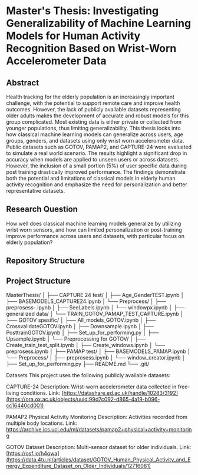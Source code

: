 # Master's Thesis: Investigating Generalizability of Machine Learning Models for Human Activity Recognition Based on Wrist-Worn Accelerometer Data

##  Abstract 
Health tracking for the elderly population is an increasingly important challenge, with the potential to support remote care and improve health outcomes. However, the lack of publicly available datasets representing older adults makes the development of accurate and robust models for this group complicated. Most existing data is either private or collected from younger populations, thus limiting generalizability. This thesis looks into how classical machine learning models can generalize across users, age groups, genders, and datasets using only wrist worn accelerometer data. Public datasets such as GOTOV, PAMAP2, and CAPTURE-24 were evaluated to simulate a real world scenario. The results highlight a significant drop in accuracy when models are applied to unseen users or across datasets. However, the inclusion of a small portion (5\%) of user specific data during post training drastically improved performance. The findings demonstrate both the potential and limitations of classical models in elderly human activity recognition and emphasize the need for personalization and better representative datasets.

##  Research Question
How well does classical machine learning models generalize by utilizing wrist worn sensors, and how can limited personalization or post-training improve performance across users and datasets, with particular focus on elderly population?
##  Repository Structure

## Project Structure
MasterThesis/
│
├── CAPTURE 24 test/
│   ├── Age_GenderTEST.ipynb
│   ├── BASEMODELS_CAPTURE24.ipynb
│   └── Preprocess/
│       ├── preprosess-.ipynb
│       ├── SeeLabels.ipynb
│       └── windowpx.ipynb
│
├── generalized data/
│   └── TRAIN_GOTOV_PAMAP_TEST_CAPTURE.ipynb
│
├── GOTOV spesific/
│   ├── All_models_GOTOV.ipynb
│   ├── CrossvalidateGOTOV.ipynb
│   ├── Downsample.ipynb
│   ├── PosttrainGOTOV.ipynb
│   ├── Set_up_for_performing.py
│   ├── Upsample.ipynb
│   └── Preprocessing for GOTOV/
│       ├── Create_train_test_split.ipynb
│       ├── Create_windows.ipynb
│       └── preprosess.ipynb
│
├── PAMAP test/
│   ├── BASEMODELS_PAMAP.ipynb
│   └── Preprocess/
│       ├── preprosess.ipynb
│       └── window_creator.ipynb
│
├── Set_up_for_performing.py
├── README.md
└── .git/


 Datasets
This project uses the following publicly available datasets:

CAPTURE-24
Description: Wrist-worn accelerometer data collected in free-living conditions.
Link: [https://datashare.ed.ac.uk/handle/10283/3192](https://ora.ox.ac.uk/objects/uuid:99d7c092-d865-4a19-b096-cc16440cd001)

PAMAP2 Physical Activity Monitoring
Description: Activities recorded from multiple body locations.
Link: https://archive.ics.uci.edu/ml/datasets/pamap2+physical+activity+monitoring

GOTOV Dataset
Description: Multi-sensor dataset for older individuals.
Link: [https://osf.io/h4qwa](https://data.4tu.nl/articles/dataset/GOTOV_Human_Physical_Activity_and_Energy_Expenditure_Dataset_on_Older_Individuals/12716081)
